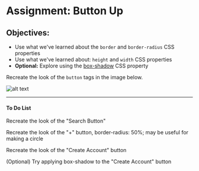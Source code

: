 <h1>Assignment: Button Up</h1>

<h2>Objectives:</h2>
<ul>
  <li>Use what we've learned about the <code>border</code> and <code>border-radius</code> CSS properties</li>
  <li>Use what we've learned about: <code>height</code> and <code>width</code> CSS properties</li>
  <li><strong>Optional:</strong> Explore using the <a href="https://developer.mozilla.org/en-US/docs/Web/CSS/box-shadow">box-shadow</a> CSS property</li>
</ul>
<p>Recreate the look of the <code>button</code> tags in the image below.</p>

![alt text](https://github.com/alirabah93/Coding-Dojo/blob/master/WEB-FUNDAMENTALS/Week1/Day2/Button-Up/wireframe.jpg?raw=true)

<hr>
<h4>To Do List</h4>
<p>Recreate the look of the "Search Button"</p>
<p>Recreate the look of the "+" button, border-radius: 50%; may be useful for making a circle</p>
<p>Recreate the look of the "Create Account" button</p>
<p>(Optional) Try applying box-shadow to the "Create Account" button</p>



